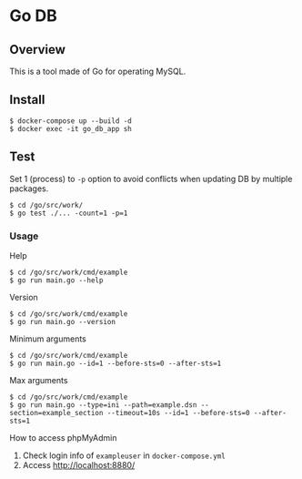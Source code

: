 # Go DB

## Overview
This is a tool made of Go for operating MySQL.

## Install
```shell
$ docker-compose up --build -d
$ docker exec -it go_db_app sh
```

## Test
Set 1 (process) to `-p` option to avoid conflicts when updating DB by multiple packages.
```shell
$ cd /go/src/work/
$ go test ./... -count=1 -p=1
```

### Usage
Help
```shell
$ cd /go/src/work/cmd/example
$ go run main.go --help
```

Version
```shell
$ cd /go/src/work/cmd/example
$ go run main.go --version
```

Minimum arguments
```shell
$ cd /go/src/work/cmd/example
$ go run main.go --id=1 --before-sts=0 --after-sts=1
```

Max arguments
```shell
$ cd /go/src/work/cmd/example
$ go run main.go --type=ini --path=example.dsn --section=example_section --timeout=10s --id=1 --before-sts=0 --after-sts=1
```

How to access phpMyAdmin
1. Check login info of `exampleuser` in `docker-compose.yml`
2. Access [http://localhost:8880/](http://localhost:8880/)
